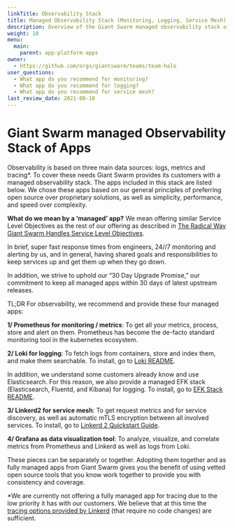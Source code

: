 ```yaml
---
linkTitle: Observability Stack
title: Managed Observability Stack (Monitoring, Logging, Service Mesh)
description: Overview of the Giant Swarm managed observability stack of apps
weight: 10
menu:
  main:
    parent: app-platform-apps
owner:
  - https://github.com/orgs/giantswarm/teams/team-halo
user_questions:
  - What app do you recommend for monitoring?
  - What app do you recommend for logging?
  - What app do you recommend for service mesh?
last_review_date: 2021-08-18
---
```


# Giant Swarm managed Observability Stack of Apps

Observability is based on three main data sources: logs, metrics and tracing*. To cover these needs Giant Swarm provides its customers with a managed observability stack. The apps included in this stack are listed below. We chose these apps based on our general principles of preferring open source over proprietary solutions, as well as simplicity, performance, and speed over complexity.

**What do we mean by a ‘managed’ app?** We mean offering similar Service Level Objectives as the rest of our offering as described in [The Radical Way Giant Swarm Handles Service Level Objectives](https://www.giantswarm.io/blog/the-radical-way-giant-swarm-handles-service-level-objectives).

In brief, super fast response times from engineers, 24//7 monitoring and alerting by us, and in general, having shared goals and responsibilities to keep services up and get them up when they go down.

In addition, we strive to uphold our “30 Day Upgrade Promise,” our commitment to keep all managed apps within 30 days of latest upstream releases.

TL;DR 
For observability, we recommend and provide these four managed apps: 

**1/ Prometheus for monitoring / metrics**: To get all your metrics, process, store and alert on them. Prometheus has become the de-facto standard monitoring tool in the kubernetes ecosystem.

**2/ Loki for logging**: To fetch logs from containers, store and index them, and make them searchable. To install, go to [Loki README](https://github.com/giantswarm/loki-app/blob/master/README.md).

In addition, we understand some customers already know and use Elasticsearch. For this reason, we also provide a managed EFK stack (Elasticsearch, Fluentd, and Kibana) for logging. To install, go to [EFK Stack README](https://github.com/giantswarm/efk-stack-app).

**3/ Linkerd2 for service mesh**: To get request metrics and for service discovery, as well as automatic mTLS encryption between all involved services. To install, go to [Linkerd 2 Quickstart Guide](https://github.com/giantswarm/linkerd2-app/blob/master/README.md).

**4/ Grafana as data visualization tool**: To analyze, visualize, and correlate metrics from Prometheus and Linkerd as well as logs from Loki.

These pieces can be separately or together. Adopting them together and as fully managed apps from Giant Swarm gives you the benefit of using vetted open source tools that you know work together to provide you with consistency and coverage.

*We are currently not offering a fully managed app for tracing due to the low priority it has with our customers. We believe that at this time the [tracing options provided by Linkerd](https://www.giantswarm.io/blog/part-5-traces-of-your-microservices-0) (that require no code changes) are sufficient.